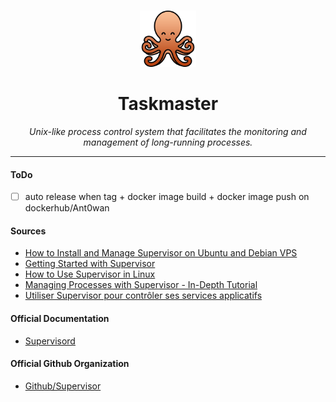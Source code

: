 <br />
<p align="center">
  <a href="">
    <img src=".logo.png" alt="Logo" width="90" height="90">
  </a>

  <h1 align="center">Taskmaster</h1>

  <p align="center"><i>Unix-like process control system that facilitates the monitoring and management of long-running processes.</i>
  </p>
</p>

---

#### ToDo

- [ ] auto release when tag + docker image build + docker image push on dockerhub/Ant0wan



#### Sources
- [How to Install and Manage Supervisor on Ubuntu and Debian VPS](https://www.digitalocean.com/community/tutorials/how-to-install-and-manage-supervisor-on-ubuntu-and-debian-vps)
- [Getting Started with Supervisor](https://blog.programster.org/getting-started-with-supervisor)
- [How to Use Supervisor in Linux](https://blog.knoldus.com/how-to-use-supervisor-in-linux/)
- [Managing Processes with Supervisor - In-Depth Tutorial](https://csjourney.com/managing-processes-with-supervisor-in-depth-tutorial/)
- [Utiliser Supervisor pour contrôler ses services applicatifs](https://www.elao.com/blog/infra/utiliser-supervisor-pour-controler-ses-services-applicatifs)

#### Official Documentation
- [Supervisord](http://supervisord.org/)

#### Official Github Organization
- [Github/Supervisor](https://github.com/Supervisor)
